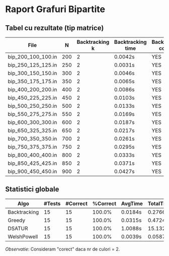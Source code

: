# Raport Grafuri Bipartite

## Tabel cu rezultate (tip matrice)

| File | N | Backtracking k | Backtracking time | Backtracking correct | Greedy k | Greedy time | Greedy correct | DSATUR k | DSATUR time | DSATUR correct | WelshPowell k | WelshPowell time | WelshPowell correct |
|---|---|---|---|---|---|---|---|---|---|---|---|---|---|
| bip_200_100_100.in | 200 | 2 | 0.0042s | YES | 2 | 0.0035s | YES | 2 | 0.0415s | YES | 2 | 0.0008s | YES |
| bip_250_125_125.in | 250 | 2 | 0.0031s | YES | 2 | 0.0055s | YES | 2 | 0.0678s | YES | 2 | 0.0006s | YES |
| bip_300_150_150.in | 300 | 2 | 0.0046s | YES | 2 | 0.0083s | YES | 2 | 0.1130s | YES | 2 | 0.0013s | YES |
| bip_350_175_175.in | 350 | 2 | 0.0065s | YES | 2 | 0.0105s | YES | 2 | 0.1739s | YES | 2 | 0.0012s | YES |
| bip_400_200_200.in | 400 | 2 | 0.0086s | YES | 2 | 0.0139s | YES | 2 | 0.2719s | YES | 2 | 0.0031s | YES |
| bip_450_225_225.in | 450 | 2 | 0.0103s | YES | 2 | 0.0170s | YES | 2 | 0.3597s | YES | 2 | 0.0020s | YES |
| bip_500_250_250.in | 500 | 2 | 0.0133s | YES | 2 | 0.0231s | YES | 2 | 0.4979s | YES | 2 | 0.0025s | YES |
| bip_550_275_275.in | 550 | 2 | 0.0169s | YES | 2 | 0.0241s | YES | 2 | 0.6532s | YES | 2 | 0.0032s | YES |
| bip_600_300_300.in | 600 | 2 | 0.0187s | YES | 2 | 0.0298s | YES | 2 | 0.8715s | YES | 2 | 0.0037s | YES |
| bip_650_325_325.in | 650 | 2 | 0.0217s | YES | 2 | 0.0457s | YES | 2 | 1.1017s | YES | 2 | 0.0043s | YES |
| bip_700_350_350.in | 700 | 2 | 0.0261s | YES | 2 | 0.0413s | YES | 2 | 1.3777s | YES | 2 | 0.0051s | YES |
| bip_750_375_375.in | 750 | 2 | 0.0295s | YES | 2 | 0.0519s | YES | 2 | 1.7025s | YES | 2 | 0.0059s | YES |
| bip_800_400_400.in | 800 | 2 | 0.0333s | YES | 2 | 0.0568s | YES | 2 | 2.0868s | YES | 2 | 0.0070s | YES |
| bip_850_425_425.in | 850 | 2 | 0.0371s | YES | 2 | 0.0670s | YES | 2 | 2.6067s | YES | 2 | 0.0082s | YES |
| bip_900_450_450.in | 900 | 2 | 0.0427s | YES | 2 | 0.0740s | YES | 2 | 3.2064s | YES | 2 | 0.0098s | YES |

## Statistici globale

| Algo | #Tests | #Correct | %Correct | AvgTime | TotalTime |
|---|---|---|---|---|---|
| Backtracking | 15 | 15 | 100.0% | 0.0184s | 0.2766s |
| Greedy | 15 | 15 | 100.0% | 0.0315s | 0.4724s |
| DSATUR | 15 | 15 | 100.0% | 1.0088s | 15.1322s |
| WelshPowell | 15 | 15 | 100.0% | 0.0039s | 0.0587s |

*Observatie*: Consideram "corect" daca nr de culori = 2.
